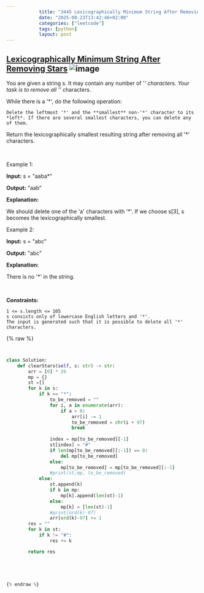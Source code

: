 ```yaml
---
            title: "3445 Lexicographically Minimum String After Removing Stars"
            date: "2025-08-23T13:42:46+02:00"
            categories: ["leetcode"]
            tags: [python]
            layout: post
---
```

            
## [Lexicographically Minimum String After Removing Stars](https://leetcode.com/problems/lexicographically-minimum-string-after-removing-stars) ![image](https://img.shields.io/badge/Difficulty-Medium-orange)

You are given a string s. It may contain any number of '*' characters. Your task is to remove all '*' characters.

While there is a '*', do the following operation:

	Delete the leftmost '*' and the **smallest** non-'*' character to its *left*. If there are several smallest characters, you can delete any of them.

Return the lexicographically smallest resulting string after removing all '*' characters.

 

Example 1:

**Input:** s = "aaba*"

**Output:** "aab"

**Explanation:**

We should delete one of the 'a' characters with '*'. If we choose s[3], s becomes the lexicographically smallest.

Example 2:

**Input:** s = "abc"

**Output:** "abc"

**Explanation:**

There is no '*' in the string.

 

**Constraints:**

	1 <= s.length <= 105
	s consists only of lowercase English letters and '*'.
	The input is generated such that it is possible to delete all '*' characters.

{% raw %}


```python


class Solution:
    def clearStars(self, s: str) -> str:
        arr = [0] * 26
        mp = {}
        st =[]
        for k in s:
            if k == "*":
                to_be_removed = ""
                for i, a in enumerate(arr):
                    if a > 0:
                        arr[i] -= 1
                        to_be_removed = chr(i + 97)
                        break
                
                index = mp[to_be_removed][-1]
                st[index] = "#"
                if len(mp[to_be_removed][:-1]) == 0:
                    del mp[to_be_removed]
                else:
                    mp[to_be_removed] = mp[to_be_removed][:-1]
                #print(st,mp, to_be_removed)
            else:
                st.append(k)
                if k in mp:
                    mp[k].append(len(st)-1)
                else:
                    mp[k] = [len(st)-1]
                #print(ord(k)-97)
                arr[ord(k)-97] += 1
        res = ""
        for k in st:
            if k != "#":
                res += k

        return res


        


{% endraw %}
```
